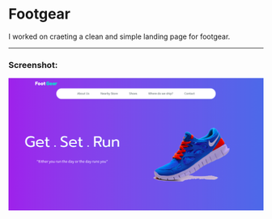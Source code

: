 # Footgear

I worked on craeting a clean and simple landing page for footgear.

---

### Screenshot:

![](screenshot/footgear.png)
